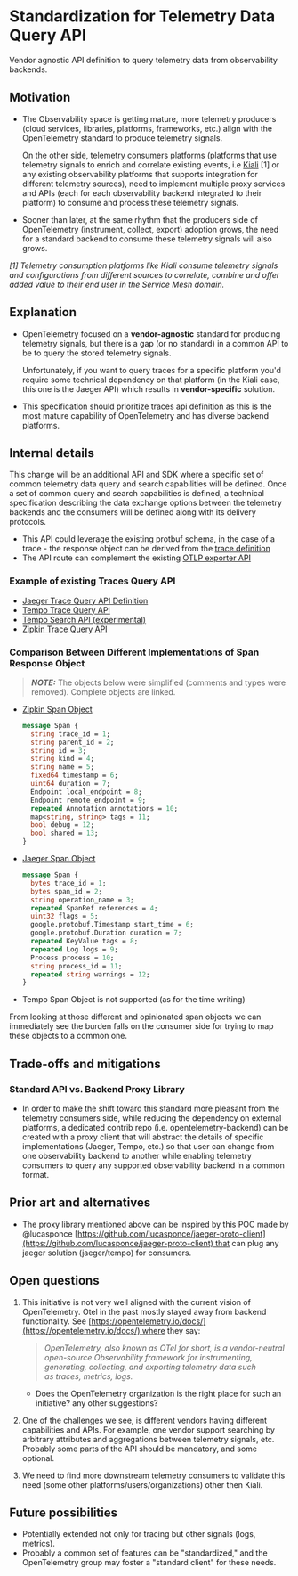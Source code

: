 # Standardization for Telemetry Data Query API

Vendor agnostic API definition to query telemetry data from observability backends.

## Motivation

- The Observability space is getting mature, more telemetry producers (cloud services, libraries, platforms, frameworks, etc.) align with the OpenTelemetry standard to produce telemetry signals.

  On the other side, telemetry consumers platforms (platforms that use telemetry signals to enrich and correlate existing events, i.e [Kiali](https://kiali.io/) [1] or any existing observability platforms that supports integration for different telemetry sources), need to implement multiple proxy services and APIs (each for each observability backend integrated to their platform) to consume and process these telemetry signals.

- Sooner than later, at the same rhythm that the producers side of OpenTelemetry (instrument, collect, export) adoption grows, the need for a standard backend to consume these telemetry signals will also grows.

_[1] Telemetry consumption platforms like Kiali consume telemetry signals and configurations from different sources to correlate, combine and offer added value to their end user in the Service Mesh domain._

## Explanation

- OpenTelemetry focused on a **vendor-agnostic** standard for producing telemetry signals, but there is a gap (or no standard) in a common API to be to query the stored telemetry signals.

  Unfortunately, if you want to query traces for a specific platform you'd require some technical dependency on that platform (in the Kiali case, this one is the Jaeger API) which results in **vendor-specific** solution.

- This specification should prioritize traces api definition as this is the most mature capability of OpenTelemetry and has diverse backend platforms.

## Internal details

This change will be an additional API and SDK where a specific set of common telemetry data query and search capabilities will be defined.
Once a set of common query and search capabilities is defined, a technical specification describing the data exchange options between the telemetry backends and the consumers will be defined along with its delivery protocols.

- This API could leverage the existing protbuf schema, in the case of a trace - the response object can be derived from the [trace definition](https://github.com/open-telemetry/opentelemetry-proto/blob/main/opentelemetry/proto/trace/v1/trace.proto)
- The API route can complement the existing [OTLP exporter API](https://github.com/open-telemetry/opentelemetry-specification/blob/main/specification/protocol/exporter.md)

### Example of existing Traces Query API

- [Jaeger Trace Query API Definition](https://github.com/jaegertracing/jaeger-idl/blob/main/proto/api_v2/query.proto)
- [Tempo Trace Query API](https://grafana.com/docs/tempo/latest/api_docs/#query)
- [Tempo Search API (experimental)](https://grafana.com/docs/tempo/latest/api_docs/#query)
- [Zipkin Trace Query API](https://zipkin.io/zipkin-api/#/default/get_traces)

### Comparison Between Different Implementations of Span Response Object

> **_NOTE:_** The objects below were simplified (comments and types were removed). Complete objects are linked.

- [Zipkin Span Object](https://github.com/openzipkin/zipkin-api/blob/7692ca7be4dc3be9225db550d60c4d30e6e9ec59/zipkin-jsonv2.proto#L30)

  ```protobuf
  message Span {
    string trace_id = 1;
    string parent_id = 2;
    string id = 3;
    string kind = 4;
    string name = 5;
    fixed64 timestamp = 6;
    uint64 duration = 7;
    Endpoint local_endpoint = 8;
    Endpoint remote_endpoint = 9;
    repeated Annotation annotations = 10;
    map<string, string> tags = 11;
    bool debug = 12;
    bool shared = 13;
  }
  ```

- [Jaeger Span Object](https://github.com/jaegertracing/jaeger-idl/blob/main/proto/api_v2/model.proto)

  ```protobuf
  message Span {
    bytes trace_id = 1;
    bytes span_id = 2;
    string operation_name = 3;
    repeated SpanRef references = 4;
    uint32 flags = 5;
    google.protobuf.Timestamp start_time = 6;
    google.protobuf.Duration duration = 7;
    repeated KeyValue tags = 8;
    repeated Log logs = 9;
    Process process = 10;
    string process_id = 11;
    repeated string warnings = 12;
  }
  ```

- Tempo Span Object is not supported (as for the time writing)

From looking at those different and opinionated span objects we can immediately see the burden falls on the consumer side for trying to map these objects to a common one.

## Trade-offs and mitigations

### Standard API vs. Backend Proxy Library

- In order to make the shift toward this standard more pleasant from the telemetry consumers side, while reducing the dependency on external platforms, a dedicated contrib repo (i.e. opentelemetry-backend) can be created with a proxy client that will abstract the details of specific implementations (Jaeger, Tempo, etc.) so that user can change from one observability backend to another while enabling telemetry consumers to query any supported observability backend in a common format.

## Prior art and alternatives

- The proxy library mentioned above can be inspired by this POC made by @lucasponce [https://github.com/lucasponce/jaeger-proto-client](https://github.com/lucasponce/jaeger-proto-client) that can plug any jaeger solution (jaeger/tempo) for consumers.

## Open questions

1. This initiative is not very well aligned with the current vision of OpenTelemetry. Otel in the past mostly stayed away from backend functionality. See [https://opentelemetry.io/docs/](https://opentelemetry.io/docs/) where they say:

   > _OpenTelemetry, also known as OTel for short, is a vendor-neutral open-source Observability framework for instrumenting, generating, collecting, and exporting telemetry data such as traces, metrics, logs._

   - Does the OpenTelemetry organization is the right place for such an initiative? any other suggestions?

2. One of the challenges we see, is different vendors having different capabilities and APIs. For example, one vendor support searching by arbitrary attributes and aggregations between telemetry signals, etc. Probably some parts of the API should be mandatory, and some optional.
3. We need to find more downstream telemetry consumers to validate this need (some other platforms/users/organizations) other then Kiali.

## Future possibilities

- Potentially extended not only for tracing but other signals (logs, metrics).
- Probably a common set of features can be "standardized," and the OpenTelemetry group may foster a "standard client" for these needs.

```

```
